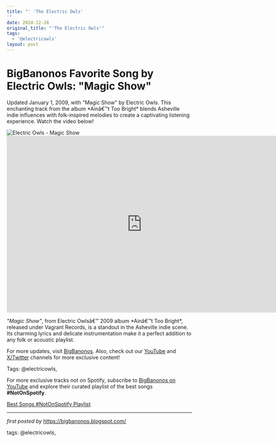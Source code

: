 ```yaml
---
title: "' 'The Electric Owls'
'"
date: 2024-12-28
original_title: "'The Electric Owls'"
tags:
  - '@electricowls'
layout: post
---
```

<!-- Title of the Post -->
<h1 >BigBanonos Favorite Song by Electric Owls: "Magic Show"</h1> <!-- Introductory Text -->
<p >Updated January 1, 2009, with "Magic Show" by Electric Owls. This enchanting track from the album *Ainâ€™t Too Bright* blends Asheville indie influences with folk-inspired melodies to create a captivating listening experience. Watch the video below!</p> <!-- Featured Image -->
<div > <img src="https://i.scdn.co/image/ab67616d0000b273fdd132f10b72d1d12357c39c" alt="Electric Owls - Magic Show" />
</div> <!-- YouTube Video Embed -->
<div > <iframe width="733" height="480" src="https://www.youtube.com/embed/XqbV0xGXOUk" title="Magic Show-- Electric Owls" frameborder="0" allow="accelerometer; autoplay; clipboard-write; encrypted-media; gyroscope; picture-in-picture; web-share" referrerpolicy="strict-origin-when-cross-origin" allowfullscreen></iframe>
</div> <!-- Song Information -->
<div > <p><em>"Magic Show"</em>, from Electric Owlsâ€™ 2009 album *Ainâ€™t Too Bright*, released under Vagrant Records, is a standout in the Asheville indie scene. Its charming lyrics and delicate instrumentation make it a perfect addition to any folk or acoustic playlist.</p>
</div> <!-- Footer Links -->
<div > <p>For more updates, visit <a href="https://bigbanonos.blogspot.com/" target="_blank">BigBanonos</a>. Also, check out our <a href="https://www.youtube.com/@BigBanonos" target="_blank">YouTube</a> and <a href="https://x.com/bigbanonos" target="_blank">X/Twitter</a> channels for more exclusive content!</p>
</div> <!-- Tags -->
<p >Tags: @electricowls,</p>


<!--Subscribe and Playlist Links-->
<div>
    <p>For more exclusive tracks not on Spotify, subscribe to <a href="https://www.youtube.com/@BigBanonos" target="_blank">BigBanonos on YouTube</a> and explore their curated playlist of the best songs <strong>#NotOnSpotify</strong>.</p>
    <p><a href="https://www.youtube.com/playlist?list=PLtuNtuTatqI0kFahUCbtbfenC_ET5O_tr" target="_blank">Best Songs #NotOnSpotify Playlist<br /></a></p></div>

<hr />

<p><em>first posted by</em> <a href="https://bigbanonos.blogspot.com/" rel="noopener" target="_new">https://bigbanonos.blogspot.com/</a></p>

<p>tags: @electricowls,</p>
